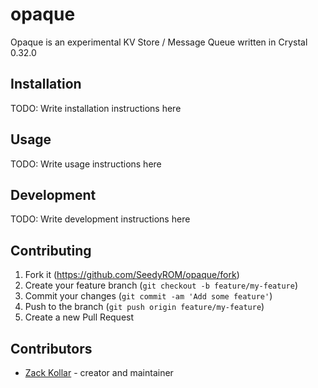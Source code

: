 # opaque

Opaque is an experimental KV Store / Message Queue written in Crystal 0.32.0

## Installation

TODO: Write installation instructions here

## Usage

TODO: Write usage instructions here

## Development

TODO: Write development instructions here

## Contributing

1. Fork it (<https://github.com/SeedyROM/opaque/fork>)
2. Create your feature branch (`git checkout -b feature/my-feature`)
3. Commit your changes (`git commit -am 'Add some feature'`)
4. Push to the branch (`git push origin feature/my-feature`)
5. Create a new Pull Request

## Contributors

- [Zack Kollar](https://github.com/SeedyROM) - creator and maintainer
